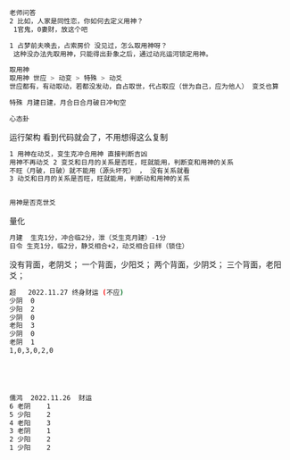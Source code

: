 

```sh
老师问答
2 比如，人家是同性恋，你如何去定义用神？
 1官鬼，0妻财，放这个吧

1 占梦前夫唤去，占索房价 没见过，怎么取用神呀？
 这种没办法先取用神，只能得出卦象之后，通过动兆运河锁定用神。

```







```sh
取用神
取用神 世应 > 动变	> 特殊 > 动爻
世应都有，有动取动，若都没发动，自占取世，代占取应（世为自己，应为他人） 变爻也算

特殊 月建日建，月合日合月破日冲旬空

心态卦


```



运行架构	看到代码就会了，不用想得这么复制

```sh
1 用神在动爻，变生克冲合用神	直接判断吉凶
用神不再动爻 2 变爻和日月的关系是否旺，旺就能用，判断变和用神的关系
不旺（月破，日破）就不能用（源头坏死） ， 没有关系就看
3 动爻和日月的关系是否旺，旺就能用，判断动和用神的关系


用神是否克世爻
```



量化

```sh
月建	生克1分，冲合临2分，泄（爻生克月建）-1分
日令 生克1分，临2分，静爻相合+2，动爻相合日绊（锁住）
```





















没有背面，老阴爻；
一个背面，少阳爻；
两个背面，少阴爻；
三个背面，老阳爻；

```sh
超	2022.11.27 终身财运 (不应)
少阴	0
少阳	2
少阴	0
老阳	3
少阴	0
老阴	1
1,0,3,0,2,0





儒鸿	2022.11.26	财运
6 老阴	1
5 少阳	2
4 老阳	3
3 老阴	1
2 少阳	2
1 少阳	2


```

